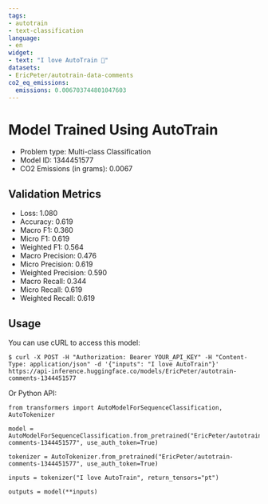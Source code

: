 ```yaml
---
tags:
- autotrain
- text-classification
language:
- en
widget:
- text: "I love AutoTrain 🤗"
datasets:
- EricPeter/autotrain-data-comments
co2_eq_emissions:
  emissions: 0.006703744801047603
---
```


# Model Trained Using AutoTrain

- Problem type: Multi-class Classification
- Model ID: 1344451577
- CO2 Emissions (in grams): 0.0067

## Validation Metrics

- Loss: 1.080
- Accuracy: 0.619
- Macro F1: 0.360
- Micro F1: 0.619
- Weighted F1: 0.564
- Macro Precision: 0.476
- Micro Precision: 0.619
- Weighted Precision: 0.590
- Macro Recall: 0.344
- Micro Recall: 0.619
- Weighted Recall: 0.619


## Usage

You can use cURL to access this model:

```
$ curl -X POST -H "Authorization: Bearer YOUR_API_KEY" -H "Content-Type: application/json" -d '{"inputs": "I love AutoTrain"}' https://api-inference.huggingface.co/models/EricPeter/autotrain-comments-1344451577
```

Or Python API:

```
from transformers import AutoModelForSequenceClassification, AutoTokenizer

model = AutoModelForSequenceClassification.from_pretrained("EricPeter/autotrain-comments-1344451577", use_auth_token=True)

tokenizer = AutoTokenizer.from_pretrained("EricPeter/autotrain-comments-1344451577", use_auth_token=True)

inputs = tokenizer("I love AutoTrain", return_tensors="pt")

outputs = model(**inputs)
```